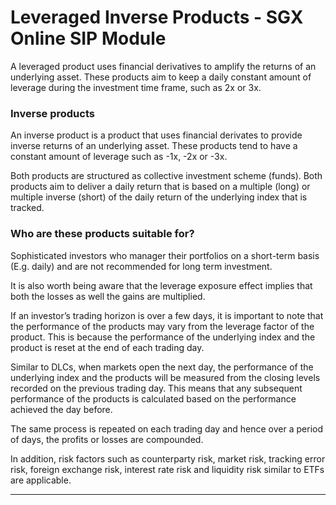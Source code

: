 # Leveraged Inverse Products - SGX Online SIP Module

A leveraged product uses financial derivatives to amplify the returns of an underlying asset. These products aim to keep a daily constant amount of leverage during the investment time frame, such as 2x or 3x.

### Inverse products
An inverse product is a product that uses financial derivates to provide inverse returns of an underlying asset. These products tend to have a constant amount of leverage such as -1x, -2x or -3x.

Both products are structured as collective investment scheme (funds). Both products aim to deliver a daily return that is based on a multiple (long) or multiple inverse (short) of the daily return of the underlying index that is tracked.

### Who are these products suitable for?
Sophisticated investors who manager their portfolios on a short-term basis (E.g. daily) and are not recommended for long term investment.

It is also worth being aware that the leverage exposure effect implies that both the losses as well the gains are multiplied.

If an investor’s trading horizon is over a few days, it is important to note that the performance of the products may vary from the leverage factor of the product. This is because the performance of the underlying index and the product is reset at the end of each trading day.

Similar to DLCs, when markets open the next day, the performance of the underlying index and the products will be measured from the closing levels recorded on the previous trading day. This means that any subsequent performance of the products is calculated based on the performance achieved the day before.

The same process is repeated on each trading day and hence over a period of days, the profits or losses are compounded.

In addition, risk factors such as counterparty risk, market risk, tracking error risk, foreign exchange risk, interest rate risk and liquidity risk similar to ETFs are applicable.

---
